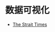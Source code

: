 # 数据可视化

- [The Strait Times](https://graphics.straitstimes.com/STI/STIMEDIA/Interactives/2018/04/marvel-cinematic-universe-whos-who-interactive/index.html)

